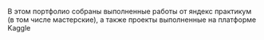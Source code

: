 В этом портфолио собраны выполненные работы от яндекс практикум (в том числе мастерские), а также проекты выполненные на платформе Kaggle
